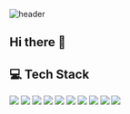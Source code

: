 <!-- ![header](https://capsule-render.vercel.app/api?type=blur&color=auto&height=300&section=header&text=HYEJIN's%20GITHUB&fontSize=70) -->
![header](https://capsule-render.vercel.app/api?type=blur&color=auto&height=200&section=header&text=HYEJIN's%20GITHUB&fontSize=50)
<!-- 그라데이션웨이브헤더
![header](https://capsule-render.vercel.app/api?type=waving&color=gradient&customColorList=10&height=200&text=HYEJIN's%20GITHUB&fontSize=50&animation=twinking&fontAlign=68&fontAlignY=36)
-->


## Hi there 👋


## 💻 Tech Stack
<span>
  <img src="https://img.shields.io/badge/JavaScript-%23F7DF1E.svg?style=for-the-badge&logo=javascript&logoColor=black" />
  <img src="https://img.shields.io/badge/TypeScript-%23007ACC.svg?style=for-the-badge&logo=typescript&logoColor=white" />
  <img src="https://img.shields.io/badge/html5-%23E34F26.svg?&style=for-the-badge&logo=html5&logoColor=white" />
  <img src="https://img.shields.io/badge/css3-%231572B6.svg?&style=for-the-badge&logo=css3&logoColor=white" />
  <img src="https://img.shields.io/badge/React-%2361DAFB.svg?style=for-the-badge&logo=react&logoColor=black" />
  <img src="https://img.shields.io/badge/Bootstrap-%237952B3.svg?style=for-the-badge&logo=bootstrap&logoColor=white" />
</span>

<span>
  <img src="https://img.shields.io/badge/Spring-%236DB33F.svg?style=for-the-badge&logo=spring&logoColor=white" />
  <img src="https://img.shields.io/badge/MySQL-%234479A1.svg?style=for-the-badge&logo=mysql&logoColor=white" />
  <img src="https://img.shields.io/badge/Git-%23F05032.svg?style=for-the-badge&logo=git&logoColor=white" />
  <img src="https://img.shields.io/badge/GitHub-%23181717.svg?style=for-the-badge&logo=github&logoColor=white" />
</span>


